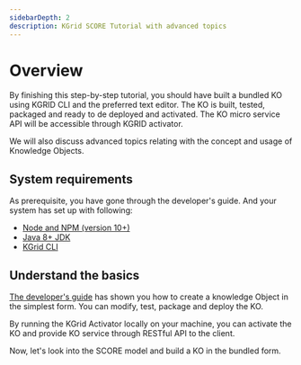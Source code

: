 ```yaml
---
sidebarDepth: 2
description: KGrid SCORE Tutorial with advanced topics
---
```

# Overview

By finishing this step-by-step tutorial, you should have built a bundled KO using KGRID CLI and the preferred text editor. The KO is built, tested, packaged and ready to de deployed and activated. The KO micro service API will be accessible through KGRID activator.

We will also discuss advanced topics relating with the concept and usage of Knowledge Objects.

## System requirements

As prerequisite, you have gone through the developer's guide. And your system has set up with following:

- [Node and NPM (version 10+)](https://nodejs.org)
- [Java 8+ JDK](https://www.oracle.com/technetwork/java/javase/downloads/index.html)
- [KGrid CLI](https://kgrid.org/kgrid-cli)

##  Understand the basics

[The developer's guide](https://kgrid.org/guides/developer/) has shown you how to create a knowledge Object in the simplest form. You can modify, test, package and deploy the KO.

By running the KGrid Activator locally on your machine, you can activate the KO and provide KO service through RESTful API to the client.

Now, let's look into the SCORE model and build a KO in the bundled form.
